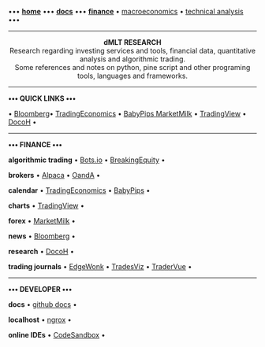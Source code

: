 [//]: # "START - Navigation between Markdown pages inside of GitHub."

••• **[home](/README.md)** ••• **[docs](/docs/index.md)** ••• **[finance](/finance/index.md)** • [macroeconomics](/finance/index.md#macroeconomics) • [technical analysis](/finance/index.md#technical-analysis) •••

[//]: # "END - Navigation between Markdown pages inside of GitHub."

---

<p align="center">
  <b>dMLT RESEARCH</b></br>
  Research regarding investing services and tools, financial data, quantitative analysis and algorithmic trading.</br>
  Some references and notes on python, pine script and other programing tools, languages and frameworks.
</p>

---

**••• QUICK LINKS •••**

• [Bloomberg](https://www.bloomberg.com/)• [TradingEconomics](https://tradingeconomics.com/calendar) • [BabyPips MarketMilk](https://marketmilk.babypips.com) • [TradingView](https://www.tradingview.com/) • [DocoH](https://docoh.com/) •

---

**••• FINANCE •••**

**algorithmic trading** • [Bots.io](https://www.bots.io) • [BreakingEquity](https://www.breakingequity.com) •

**brokers** • [Alpaca](https://alpaca.markets/) • [OandA](https://www.oanda.com/) •

**calendar** • [TradingEconomics](https://tradingeconomics.com/calendar) • [BabyPips](https://www.babypips.com/economic-calendar) •

**charts** • [TradingView](https://www.tradingview.com/) •

**forex** • [MarketMilk](https://marketmilk.babypips.com) •

**news** • [Bloomberg](https://www.bloomberg.com/) •

**research** • [DocoH](https://docoh.com/) •

**trading journals** • [EdgeWonk](https://edgewonk.com) • [TradesViz](https://www.tradesviz.com) • [TraderVue](https://www.tradervue.com) •

---

**••• DEVELOPER •••**

**docs** • [github docs](https://docs.github.com/) •

**localhost** • [ngrox](https://ngrok.com) •

**online IDEs** • [CodeSandbox](https://codesandbox.io) •
